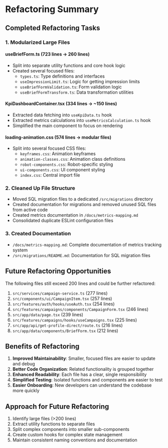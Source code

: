 # Refactoring Summary

## Completed Refactoring Tasks

### 1. Modularized Large Files

#### useBriefForm.ts (723 lines → 260 lines)
- Split into separate utility functions and core hook logic
- Created several focused files:
  - `types.ts`: Type definitions and interfaces
  - `useImpressionLimit.ts`: Logic for getting impression limits
  - `useBriefFormValidation.ts`: Form validation logic
  - `useBriefFormTransform.ts`: Data transformation utilities

#### KpiDashboardContainer.tsx (334 lines → ~150 lines)
- Extracted data fetching into `useKpiData.ts` hook
- Extracted metrics calculations into `useMetricsCalculation.ts` hook
- Simplified the main component to focus on rendering

#### loading-animation.css (574 lines → modular files)
- Split into several focused CSS files:
  - `keyframes.css`: Animation keyframes
  - `animation-classes.css`: Animation class definitions
  - `robot-components.css`: Robot-specific styling
  - `ui-components.css`: UI component styling
  - `index.css`: Central import file

### 2. Cleaned Up File Structure

- Moved SQL migration files to a dedicated `/src/migrations` directory
- Created documentation for migrations and removed unused SQL files from active code
- Created metrics documentation in `/docs/metrics-mapping.md`
- Consolidated duplicate ESLint configuration files

### 3. Created Documentation

- `/docs/metrics-mapping.md`: Complete documentation of metrics tracking system
- `/src/migrations/README.md`: Documentation for SQL migration files

## Future Refactoring Opportunities

The following files still exceed 200 lines and could be further refactored:

1. `src/services/campaign-service.ts` (277 lines)
2. `src/components/ui/CampaignItem.tsx` (257 lines)
3. `src/features/auth/hooks/useAuth.tsx` (254 lines)
4. `src/features/campaigns/components/CampaignForm.tsx` (246 lines)
5. `src/app/data/page.tsx` (239 lines)
6. `src/features/campaigns/hooks/useCampaigns.tsx` (225 lines)
7. `src/app/api/get-profile-direct/route.ts` (216 lines)
8. `src/app/data/components/BriefForm.tsx` (212 lines)

## Benefits of Refactoring

1. **Improved Maintainability**: Smaller, focused files are easier to update and debug
2. **Better Code Organization**: Related functionality is grouped together
3. **Enhanced Readability**: Each file has a clear, single responsibility
4. **Simplified Testing**: Isolated functions and components are easier to test
5. **Easier Onboarding**: New developers can understand the codebase more quickly

## Approach for Future Refactoring

1. Identify large files (>200 lines)
2. Extract utility functions to separate files
3. Split complex components into smaller sub-components
4. Create custom hooks for complex state management
5. Maintain consistent naming conventions and documentation 